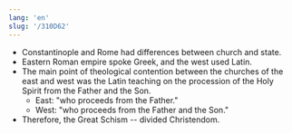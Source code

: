 ```yaml
---
lang: 'en'
slug: '/310D62'
---
```


- Constantinople and Rome had differences between church and state.
- Eastern Roman empire spoke Greek, and the west used Latin.
- The main point of theological contention between the churches of the east and west was the Latin teaching on the procession of the Holy Spirit from the Father and the Son.
  - East: "who proceeds from the Father."
  - West: "who proceeds from the Father and the Son."
- Therefore, the Great Schism -- divided Christendom.
